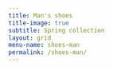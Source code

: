 ```yaml
---
title: Man's shoes
title-image: true
subtitle: Spring collection
layout: grid
menu-name: shoes-man
permalink: /shoes-man/
---
```

